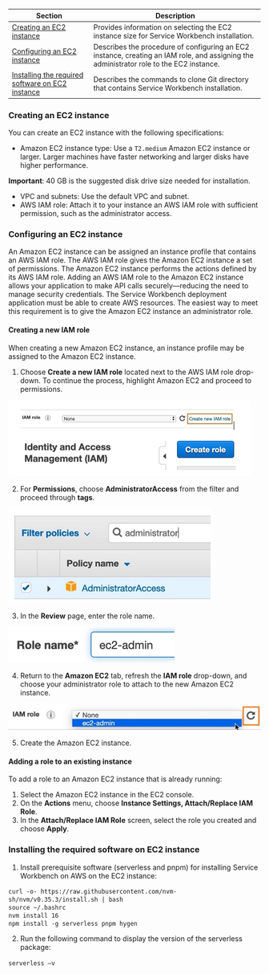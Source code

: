 | Section                                                      | Description                                                                                                                             |
| ------------------------------------------------------------ | --------------------------------------------------------------------------------------------------------------------------------------- |
| [Creating an EC2 instance](#createinst)                      | Provides information on selecting the EC2 instance size for Service Workbench installation.                                             |
| [Configuring an EC2 instance](#confinst)                     | Describes the procedure of configuring an EC2 instance, creating an IAM role, and assigning the administrator role to the EC2 instance. |
| [Installing the required software on EC2 instance](#install) | Describes the commands to clone Git directory that contains Service Workbench installation.                                             |

### Creating an EC2 instance

<a name="createinst"></a>

You can create an EC2 instance with the following specifications:

- Amazon EC2 instance type: Use a `T2.medium` Amazon EC2 instance or larger. Larger machines have faster networking and larger disks have higher performance.

**Important**: 40 GB is the suggested disk drive size needed for installation.

- VPC and subnets: Use the default VPC and subnet.
- AWS IAM role: Attach it to your instance an AWS IAM role with sufficient permission, such as the administrator access.

### Configuring an EC2 instance

<a name="confinst"></a>

An Amazon EC2 instance can be assigned an instance profile that contains an AWS IAM role. The AWS IAM role gives the Amazon EC2 instance a set of permissions. The Amazon EC2 instance performs the actions defined by its AWS IAM role. Adding an AWS IAM role to the Amazon EC2 instance allows your application to make API calls securely—reducing the need to manage security credentials.
The Service Workbench deployment application must be able to create AWS resources. The easiest way to meet this requirement is to give the Amazon EC2 instance an administrator role.

#### Creating a new IAM role

When creating a new Amazon EC2 instance, an instance profile may be assigned to the Amazon EC2 instance.

1. Choose **Create a new IAM role** located next to the AWS IAM role drop-down. To continue the process, highlight Amazon EC2 and proceed to permissions.

![](../../../../static/img/deployment/installation/iam1.png)

2. For **Permissions**, choose **AdministratorAccess** from the filter and proceed through **tags**.

![](../../../../static/img/deployment/installation/iam2.png)

3. In the **Review** page, enter the role name.

![](../../../../static/img/deployment/installation/iam3.png)

4. Return to the **Amazon EC2** tab, refresh the **IAM role** drop-down, and choose your administrator role to attach to the new Amazon EC2 instance.

![](../../../../static/img/deployment/installation/iam4.png)

5. Create the Amazon EC2 instance.

#### Adding a role to an existing instance

To add a role to an Amazon EC2 instance that is already running:

1. Select the Amazon EC2 instance in the EC2 console.
2. On the **Actions** menu, choose **Instance Settings, Attach/Replace IAM Role**.
3. In the **Attach/Replace IAM Role** screen, select the role you created and choose **Apply**.

### Installing the required software on EC2 instance

<a name="install"></a>

1. Install prerequisite software (serverless and pnpm) for installing Service Workbench on AWS on the EC2 instance:

```
curl -o- https://raw.githubusercontent.com/nvm-sh/nvm/v0.35.3/install.sh | bash
source ~/.bashrc
nvm install 16
npm install -g serverless pnpm hygen
```

2. Run the following command to display the version of the serverless package:

`serverless –v`
